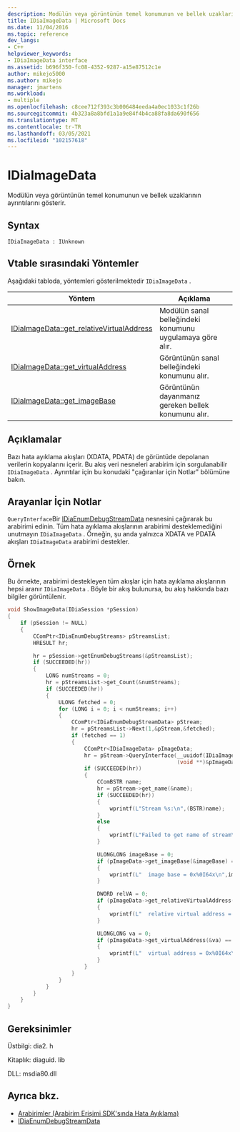 ```yaml
---
description: Modülün veya görüntünün temel konumunun ve bellek uzaklarının ayrıntılarını gösterir.
title: IDiaImageData | Microsoft Docs
ms.date: 11/04/2016
ms.topic: reference
dev_langs:
- C++
helpviewer_keywords:
- IDiaImageData interface
ms.assetid: b696f350-fc08-4352-9287-a15e87512c1e
author: mikejo5000
ms.author: mikejo
manager: jmartens
ms.workload:
- multiple
ms.openlocfilehash: c8cee712f393c3b006484eeda4a0ec1033c1f26b
ms.sourcegitcommit: 4b323a8a8bfd1a1a9e84f4b4ca88fa8da690f656
ms.translationtype: MT
ms.contentlocale: tr-TR
ms.lasthandoff: 03/05/2021
ms.locfileid: "102157618"
---
```

# <a name="idiaimagedata"></a>IDiaImageData
Modülün veya görüntünün temel konumunun ve bellek uzaklarının ayrıntılarını gösterir.

## <a name="syntax"></a>Syntax

```
IDiaImageData : IUnknown
```

## <a name="methods-in-vtable-order"></a>Vtable sırasındaki Yöntemler
Aşağıdaki tabloda, yöntemleri gösterilmektedir `IDiaImageData` .

|Yöntem|Açıklama|
|------------|-----------------|
|[IDiaImageData::get_relativeVirtualAddress](../../debugger/debug-interface-access/idiaimagedata-get-relativevirtualaddress.md)|Modülün sanal belleğindeki konumunu uygulamaya göre alır.|
|[IDiaImageData::get_virtualAddress](../../debugger/debug-interface-access/idiaimagedata-get-virtualaddress.md)|Görüntünün sanal belleğindeki konumunu alır.|
|[IDiaImageData::get_imageBase](../../debugger/debug-interface-access/idiaimagedata-get-imagebase.md)|Görüntünün dayanmanız gereken bellek konumunu alır.|

## <a name="remarks"></a>Açıklamalar
Bazı hata ayıklama akışları (XDATA, PDATA) de görüntüde depolanan verilerin kopyalarını içerir. Bu akış veri nesneleri arabirim için sorgulanabilir `IDiaImageData` . Ayrıntılar için bu konudaki "çağıranlar için Notlar" bölümüne bakın.

## <a name="notes-for-callers"></a>Arayanlar İçin Notlar
`QueryInterface`Bir [IDiaEnumDebugStreamData](../../debugger/debug-interface-access/idiaenumdebugstreamdata.md) nesnesini çağırarak bu arabirimi edinin. Tüm hata ayıklama akışlarının arabirimi desteklemediğini unutmayın `IDiaImageData` . Örneğin, şu anda yalnızca XDATA ve PDATA akışları `IDiaImageData` arabirimi destekler.

## <a name="example"></a>Örnek
Bu örnekte, arabirimi destekleyen tüm akışlar için hata ayıklama akışlarının hepsi aranır `IDiaImageData` . Böyle bir akış bulunursa, bu akış hakkında bazı bilgiler görüntülenir.

```C++
void ShowImageData(IDiaSession *pSession)
{
    if (pSession != NULL)
    {
        CComPtr<IDiaEnumDebugStreams> pStreamsList;
        HRESULT hr;

        hr = pSession->getEnumDebugStreams(&pStreamsList);
        if (SUCCEEDED(hr))
        {
            LONG numStreams = 0;
            hr = pStreamsList->get_Count(&numStreams);
            if (SUCCEEDED(hr))
            {
                ULONG fetched = 0;
                for (LONG i = 0; i < numStreams; i++)
                {
                    CComPtr<IDiaEnumDebugStreamData> pStream;
                    hr = pStreamsList->Next(1,&pStream,&fetched);
                    if (fetched == 1)
                    {
                        CComPtr<IDiaImageData> pImageData;
                        hr = pStream->QueryInterface(__uuidof(IDiaImageData),
                                                     (void **)&pImageData);
                        if (SUCCEEDED(hr))
                        {
                            CComBSTR name;
                            hr = pStream->get_name(&name);
                            if (SUCCEEDED(hr))
                            {
                                wprintf(L"Stream %s:\n",(BSTR)name);
                            }
                            else
                            {
                                wprintf(L"Failed to get name of stream\n");
                            }

                            ULONGLONG imageBase = 0;
                            if (pImageData->get_imageBase(&imageBase) == S_OK)
                            {
                                wprintf(L"  image base = 0x%0I64x\n",imageBase);
                            }

                            DWORD relVA = 0;
                            if (pImageData->get_relativeVirtualAddress(&relVA) == S_OK)
                            {
                                wprintf(L"  relative virtual address = 0x%08lx\n",relVA);
                            }

                            ULONGLONG va = 0;
                            if (pImageData->get_virtualAddress(&va) == S_OK)
                            {
                                wprintf(L"  virtual address = 0x%0I64x\n", va);
                            }
                        }
                    }
                }
            }
        }
    }
}
```

## <a name="requirements"></a>Gereksinimler
Üstbilgi: dia2. h

Kitaplık: diaguid. lib

DLL: msdia80.dll

## <a name="see-also"></a>Ayrıca bkz.
- [Arabirimler (Arabirim Erişimi SDK'sında Hata Ayıklama)](../../debugger/debug-interface-access/interfaces-debug-interface-access-sdk.md)
- [IDiaEnumDebugStreamData](../../debugger/debug-interface-access/idiaenumdebugstreamdata.md)
